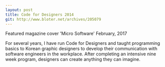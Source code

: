 ```yaml
---
layout: post
title: Code for Designers 2014
git: http://www.bloter.net/archives/205079
---
```

<p>Featured magazine cover 'Micro Software' February, 2017</p>
For several years, I have run Code for Designers and taught programming basics to Korean graphic designers to develop their communication with software engineers in the workplace. After completing an intensive nine week program, designers can create anything they can imagine.
